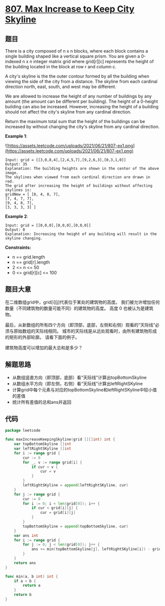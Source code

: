 # [807. Max Increase to Keep City Skyline](https://leetcode-cn.com/problems/max-increase-to-keep-city-skyline/)

## 题目

There is a city composed of n x n blocks, where each block contains a single building shaped like a vertical square prism. You are given a 0-indexed n x n integer matrix grid where grid[r][c] represents the height of the building located in the block at row r and column c.

A city's skyline is the the outer contour formed by all the building when viewing the side of the city from a distance. The skyline from each cardinal direction north, east, south, and west may be different.

We are allowed to increase the height of any number of buildings by any amount (the amount can be different per building). The height of a 0-height building can also be increased. However, increasing the height of a building should not affect the city's skyline from any cardinal direction.

Return the maximum total sum that the height of the buildings can be increased by without changing the city's skyline from any cardinal direction.

**Example 1**:

![https://assets.leetcode.com/uploads/2021/06/21/807-ex1.png](https://assets.leetcode.com/uploads/2021/06/21/807-ex1.png)

    Input: grid = [[3,0,8,4],[2,4,5,7],[9,2,6,3],[0,3,1,0]]
    Output: 35
    Explanation: The building heights are shown in the center of the above image.
    The skylines when viewed from each cardinal direction are drawn in red.
    The grid after increasing the height of buildings without affecting skylines is:
    gridNew = [ [8, 4, 8, 7],
    [7, 4, 7, 7],
    [9, 4, 8, 7],
    [3, 3, 3, 3] ]

**Example 2**:

    Input: grid = [[0,0,0],[0,0,0],[0,0,0]]
    Output: 0
    Explanation: Increasing the height of any building will result in the skyline changing.

**Constraints:**

- n == grid.length
- n == grid[r].length
- 2 <= n <= 50
- 0 <= grid[r][c] <= 100

## 题目大意

在二维数组grid中，grid[i][j]代表位于某处的建筑物的高度。 我们被允许增加任何数量（不同建筑物的数量可能不同）的建筑物的高度。 高度 0 也被认为是建筑物。

最后，从新数组的所有四个方向（即顶部，底部，左侧和右侧）观看的“天际线”必须与原始数组的天际线相同。 城市的天际线是从远处观看时，由所有建筑物形成的矩形的外部轮廓。 请看下面的例子。

建筑物高度可以增加的最大总和是多少？

## 解题思路

- 从数组竖直方向（即顶部，底部）看“天际线”计算出topBottomSkyline
- 从数组水平方向（即左侧，右侧）看“天际线”计算出leftRightSKyline
- 计算grid中每个元素与对应的topBottomSkyline和leftRightSKyline中较小值的差值
- 统计所有差值的总和ans并返回

## 代码

```go
package leetcode

func maxIncreaseKeepingSkyline(grid [][]int) int {
	var topBottomSkyline []int
	var leftRightSKyline []int
	for i := range grid {
		cur := 0
		for _, v := range grid[i] {
			if cur < v {
				cur = v
			}
		}
		leftRightSKyline = append(leftRightSKyline, cur)
	}
	for j := range grid {
		cur := 0
		for i := 0; i < len(grid[0]); i++ {
			if cur < grid[i][j] {
				cur = grid[i][j]
			}
		}
		topBottomSkyline = append(topBottomSkyline, cur)
	}
	var ans int
	for i := range grid {
		for j := 0; j < len(grid[0]); j++ {
			ans += min(topBottomSkyline[j], leftRightSKyline[i]) - grid[i][j]
		}
	}
	return ans
}

func min(a, b int) int {
	if a < b {
		return a
	}
	return b
}
```